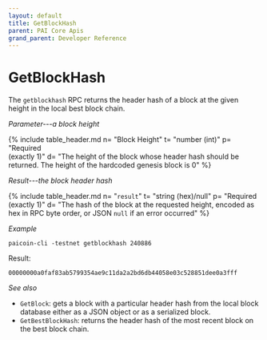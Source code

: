 ```yaml
---
layout: default
title: GetBlockHash
parent: PAI Core Apis
grand_parent: Developer Reference
---
```


GetBlockHash
========================

The `getblockhash` RPC returns the header hash of a block at the given height in the local best block chain.

*Parameter---a block height*

{% include table_header.md
  n= "Block Height"
  t= "number (int)"
  p= "Required<br>(exactly 1)"
  d= "The height of the block whose header hash should be returned.  The height of the hardcoded genesis block is 0"
%}

*Result---the block header hash*

{% include table_header.md
  n= "`result`"
  t= "string (hex)/null"
  p= "Required<br>(exactly 1)"
  d= "The hash of the block at the requested height, encoded as hex in RPC byte order, or JSON `null` if an error occurred"
%}

*Example*

```
paicoin-cli -testnet getblockhash 240886
```

Result:

```
00000000a0faf83ab5799354ae9c11da2a2bd6db44058e03c528851dee0a3fff
```

*See also*

* `GetBlock`: gets a block with a particular header hash from the local block database either as a JSON object or as a serialized block.
* `GetBestBlockHash`: returns the header hash of the most recent block on the best block chain.
